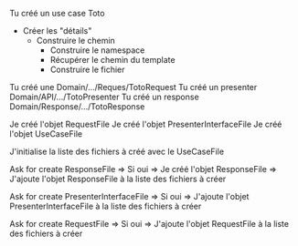 Tu créé un use case Toto
 - Créer les "détails" 
	- Construire le chemin
        - Construire le namespace
        - Récupérer le chemin du template
        - Construire le fichier

Tu créé une Domain/.../Reques/TotoRequest
Tu créé un presenter Domain/API/.../TotoPresenter
Tu créé un response Domain/Response/.../TotoResponse


Je créé l'objet RequestFile
Je créé l'objet PresenterInterfaceFile
Je créé l'objet UseCaseFile

J'initialise la liste des fichiers à créé avec le UseCaseFile

Ask for create ResponseFile
    => Si oui
        => Je créé l'objet ResponseFile
        => J'ajoute l'objet ResponseFile à la liste des fichiers à créer

Ask for create PresenterInterfaceFile
    => Si oui
        => J'ajoute l'objet PresenterInterfaceFile à la liste des fichiers à créer

Ask for create RequestFile
    => Si oui
        => J'ajoute l'objet RequestFile à la liste des fichiers à créer
